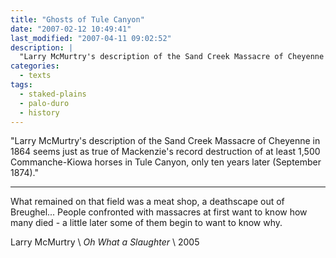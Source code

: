 ```yaml
---
title: "Ghosts of Tule Canyon"
date: "2007-02-12 10:49:41"
last_modified: "2007-04-11 09:02:52"
description: |
  "Larry McMurtry's description of the Sand Creek Massacre of Cheyenne in 1864 seems just as true of Mackenzie's record destruction of at least 1,500 Commanche-Kiowa horses in Tule Canyon, only ten years later (September 1874)."
categories:
  - texts
tags:
  - staked-plains
  - palo-duro
  - history  
---
```


"Larry McMurtry's description of the Sand Creek Massacre of Cheyenne in 1864 seems just as true of Mackenzie's record destruction of at least 1,500 Commanche-Kiowa horses in Tule Canyon, only ten years later (September 1874)."
***

What remained on that field was a meat shop, a deathscape out of Breughel... People confronted with massacres at first want to know how many died - a little later some of them begin to want to know why.

Larry McMurtry  \\
_Oh What a Slaughter_  \\
2005
